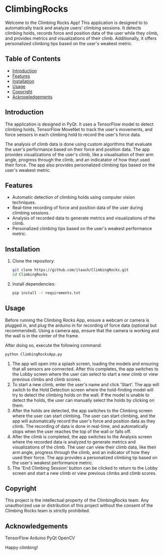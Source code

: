 # ClimbingRocks

Welcome to the Climbing Rocks App! This application is designed to to automatically track and analyze users' climbing sessions. It detects climbing holds, records force and position data of the user while they climb, and provides metrics and visualizations of their climb. Additionally, it offers personalized climbing tips based on the user's weakest metric.

## Table of Contents
- [Introduction](#introduction)
- [Features](#features)
- [Installation](#installation)
- [Usage](#usage)
- [Copyright](#copyright)
- [Acknowledgements](#acknowledgements)


## Introduction

The application is designed in PyQt. It uses a TensorFlow model to detect climbing holds, TensorFlow MoveNet to track the user's movements, and force sensors in each climbing hold to record the user's force data. 

The analysis of climb data is done using custom algorithms that evaluate the user's performance based on their force and position data. The app provides visualizations of the user's climb, like a visualisation of their arm angle, progress through the climb, and an indicatator of how theyt used their force. The app also provides personalized climbing tips based on the user's weakest metric.

## Features

- Automatic detection of climbing holds using computer vision techniques.
- Real-time recording of force and position data of the user during climbing sessions.
- Analysis of recorded data to generate metrics and visualizations of the climb.
- Personalized climbing tips based on the user's weakest performance metric.


## Installation

1. Clone the repository:

   ```bash
   git clone https://github.com/itaash/ClimbingRocks.git
   cd ClimbingRocks
2. Install dependencies:

    ```bash
    pip install -r requirements.txt
    ```

## Usage
Before running the Climbing Rocks App, ensure a webcam or camera is plugged in, and plug the arduino in for recording of force data (optional but recommended). Using a camera app, ensure that the camera is working and the wall is in the center of the frame.

After doing so, execute the following command:

```bash
python ClimbingRocksApp.py
```

1. The app will open into a splash screen, loading the models and ensuring that all sensors are connected. After this completes, the app switches to the Lobby screen where the user can select to start a new climb or view previous climbs and climb scores.
2. To start a new climb, enter the user's name and click 'Start'. The app will switch to the Hold Detection screen where the hold-finding model will try to detect the climbing holds on the wall. If the model is unable to detect the holds, the user can manually select the holds by clicking on them.
3. After the holds are detected, the app switches to the Climbing screen where the user can start climbing. The user can start climbing, and the app will automatically record the user's force and position data as they climb. The recording of data is done in real-time, and automatically stops when the user reaches the top of the wall or falls off.
4. After the climb is completed, the app switches to the Analysis screen where the recorded data is analyzed to generate metrics and visualizations of the climb. The user can view their climb data, like their arm angle, progress through the climb, and an indicator of how they used their force. The app provides a personalized climbing tip based on the user's weakest performance metric.
5. The 'End Climbing Session' button can be clicked to return to the Lobby screen and start a new climb or view previous climbs and climb scores.

## Copyright
This project is the intellectual property of the ClimbingRocks team. Any unauthorized use or distribution of this project without the consent of the Climbing Rocks team is strictly prohibited.

## Acknowledgements
TensorFlow
Arduino
PyQt
OpenCV

Happy climbing!
